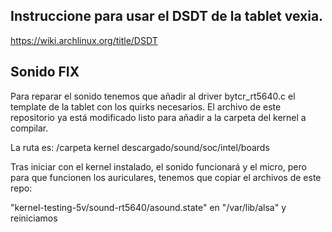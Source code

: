 ## Instruccione para usar el DSDT de la tablet vexia.

https://wiki.archlinux.org/title/DSDT

## Sonido FIX

Para reparar el sonido tenemos que añadir al driver bytcr_rt5640.c el template de la tablet con los quirks necesarios.
El archivo de este repositorio ya está modificado listo para añadir a la carpeta del kernel a compilar.

La ruta es: /carpeta kernel descargado/sound/soc/intel/boards

Tras iniciar con el kernel instalado, el sonido funcionará y el micro, pero para que funcionen los auriculares, tenemos que copiar el archivos de este repo:

"kernel-testing-5v/sound-rt5640/asound.state" en "/var/lib/alsa" y reiniciamos 


